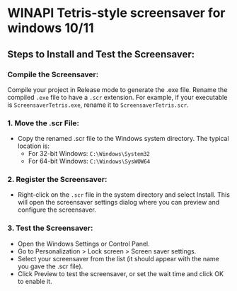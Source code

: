 # WINAPI Tetris-style screensaver for windows 10/11

## Steps to Install and Test the Screensaver:

### Compile the Screensaver:

Compile your project in Release mode to generate the .exe file.
Rename the compiled ``.exe`` file to have a ``.scr`` extension. For example, if your executable is ``ScreensaverTetris.exe``, rename it to ``ScreensaverTetris.scr``.

### 1. Move the .scr File:

- Copy the renamed .scr file to the Windows system directory. The typical location is:
  - For 32-bit Windows: ``C:\Windows\System32``
  - For 64-bit Windows: ``C:\Windows\SysWOW64``

### 2. Register the Screensaver:

- Right-click on the ``.scr`` file in the system directory and select Install. This will open the screensaver settings dialog where you can preview and configure the screensaver.

### 3. Test the Screensaver:

- Open the Windows Settings or Control Panel.
- Go to Personalization > Lock screen > Screen saver settings.
- Select your screensaver from the list (it should appear with the name you gave the .scr file).
- Click Preview to test the screensaver, or set the wait time and click OK to enable it.

